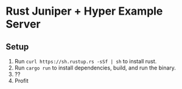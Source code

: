# Rust Juniper + Hyper Example Server

## Setup
1. Run `curl https://sh.rustup.rs -sSf | sh` to install rust.
2. Run `cargo run` to install dependencies, build, and run the binary.
3. ??
4. Profit
